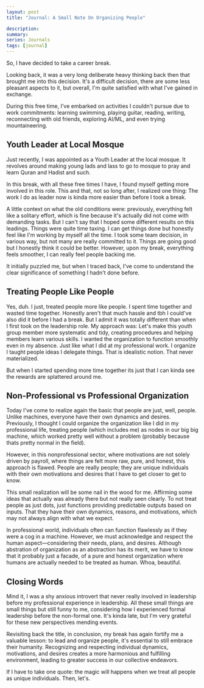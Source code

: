 ```yaml
---
layout: post
title: "Journal: A Small Note On Organizing People"

description:
summary:
series: Journals
tags: [journal]
---
```


So, I have decided to take a career break.

Looking back, it was a very long deliberate heavy thinking back then that brought me into this decision. It's a difficult decision, there are some less pleasant aspects to it, but overall, I'm quite satisfied with what I've gained in exchange.

During this free time, I've embarked on activities I couldn't pursue due to work commitments: learning swimming, playing guitar, reading, writing, reconnecting with old friends, exploring AI/ML, and even trying mountaineering.

## Youth Leader at Local Mosque

Just recently, I was appointed as a Youth Leader at the local mosque. It revolves around making young lads and lass to go to mosque to pray and learn Quran and Hadist and such.

In this break, with all these free times I have, I found myself getting more involved in this role. This and that, not so long after, I realized one thing: The work I do as leader now is kinda more easier than before I took a break.

A little context on what the old conditions were: previously, everything felt like a solitary effort, which is fine because it's actually did not come with demanding tasks. But I can't say that I hoped some different results on this leadings. Things were quite time taxing. I can get things done but honestly feel like I'm working by myself all the time. I took some team decision, in various way, but not many are really committed to it. Things are going good but I honestly think it could be better. However, upon my break, everything feels smoother, I can really feel people backing me.

It initially puzzled me, but when I traced back, I've come to understand the clear significance of something I hadn't done before.

## Treating People Like People

Yes, duh. I just, treated people more like people. I spent time together and wasted time together. Honestly aren't that much hassle and tbh I could've also did it before I had a break. But I admit it was totally different than when I first took on the leadership role. My approach was: Let's make this youth group member more systematic and tidy, creating procedures and helping members learn various skills. I wanted the organization to function smoothly even in my absence. Just like what I did at my professional work. I organize I taught people ideas I delegate things. That is idealistic notion. That never materialized.

But when I started spending more time together its just that I can kinda see the rewards are splattered around me.

## Non-Professional vs Professional Organization

Today I've come to realize again the basic that people are just, well, people. Unlike machines, everyone have their own dynamics and desires. Previously, I thought I could organize the organization like I did in my professional life, treating people (which includes me) as nodes in our big big machine, which worked pretty well without a problem (probably because thats pretty normal in the field).

However, in this nonprofessional sector, where motivations are not solely driven by payroll, where things are felt more raw, pure, and honest, this approach is flawed. People are really people; they are unique individuals with their own motivations and desires that I have to get closer to get to know.

This small realization will be some nail in the wood for me. Affirming some ideas that actually was already there but not really seen clearly. To not treat people as just dots, just functions providing predictable outputs based on inputs. That they have their own dynamics, reasons, and motivations, which may not always align with what we expect.

In professional world, individuals often can function flawlessly as if they were a cog in a machine. However, we must acknowledge and respect the human aspect—considering their needs, plans, and desires. Although abstration of organization as an abstraction has its merit, we have to know that it probably just a facade, of a pure and honest organization where humans are actually needed to be treated as human. Whoa, beautiful.

## Closing Words

Mind it, I was a shy anxious introvert that never really involved in leadership before my professional experience in leadership. All these small things are small things but still funny to me, considering how I experienced formal leadership before the non-formal one. It's kinda late, but I'm very grateful for these new perspectives mending events.

Revisiting back the title, in conclusion, my break has again fortify me a valuable lesson: to lead and organize people, it's essential to still embrace their humanity. Recognizing and respecting individual dynamics, motivations, and desires creates a more harmonious and fulfilling environment, leading to greater success in our collective endeavors.

If I have to take one quote: the magic will happens when we treat all people as unique individuals. Then, let's.